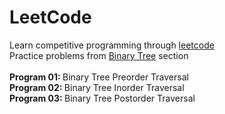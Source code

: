 # LeetCode

Learn competitive programming through [leetcode](https://leetcode.com/)
<br/>
Practice problems from [Binary Tree](https://leetcode.com/explore/learn/card/data-structure-tree/134/traverse-a-tree/) section
<br/>
<br/> <b> Program 01: </b> Binary Tree Preorder Traversal
<br/> <b> Program 02: </b> Binary Tree Inorder Traversal
<br/> <b> Program 03: </b> Binary Tree Postorder Traversal
